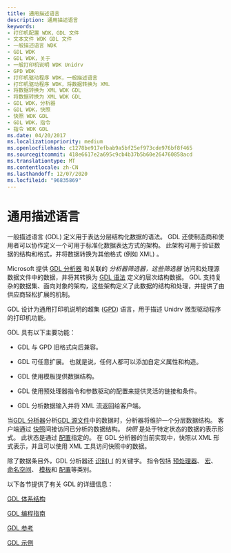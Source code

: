 ```yaml
---
title: 通用描述语言
description: 通用描述语言
keywords:
- 打印机配置 WDK，GDL 文件
- 文本文件 WDK GDL 文件
- 一般描述语言 WDK
- GDL WDK
- GDL WDK，关于
- 一般打印机说明 WDK Unidrv
- GPD WDK
- 打印机驱动程序 WDK，一般描述语言
- 打印机驱动程序 WDK，将数据转换为 XML
- 将数据转换为 XML WDK GDL
- 将数据转换为 XML WDK GDL
- GDL WDK，分析器
- GDL WDK，快照
- 快照 WDK GDL
- GDL WDK，指令
- 指令 WDK GDL
ms.date: 04/20/2017
ms.localizationpriority: medium
ms.openlocfilehash: c1278be917efbab9a5bf25ef973cde976bf8f465
ms.sourcegitcommit: 418e6617e2a695c9cb4b37b5b60e264760858acd
ms.translationtype: MT
ms.contentlocale: zh-CN
ms.lasthandoff: 12/07/2020
ms.locfileid: "96835869"
---
```

# <a name="generic-description-language"></a>通用描述语言


一般描述语言 (GDL) 定义用于表达分层结构化数据的语法。 GDL 还使制造商和使用者可以协作定义一个可用于标准化数据表达方式的架构。 此架构可用于验证数据的结构和格式，并将数据转换为其他格式 (例如 XML) 。

Microsoft 提供 [GDL 分析器](gdl-parser.md) 和关联的 *分析器筛选器，这些筛选器* 访问和处理源数据文件中的数据，并将其转换为 [GDL 语法](gdl-syntax.md) 定义的层次结构数据。 GDL 支持复杂的数据集、面向对象的架构，这些架构定义了此数据的结构和处理，并提供了由供应商轻松扩展的机制。

GDL 设计为通用打印机说明的超集 ([GPD](introduction-to-gpd-files.md)) 语言，用于描述 Unidrv 微型驱动程序的打印机功能。

GDL 具有以下主要功能：

-   GDL 与 GPD 旧格式向后兼容。

-   GDL 可任意扩展。 也就是说，任何人都可以添加自定义属性和构造。

-   GDL 使用模板提供数据结构。

-   GDL 使用预处理器指令和参数驱动的配置来提供灵活的链接和条件。

-   GDL 分析数据输入并将 XML 流返回给客户端。

当[GDL 分析器](gdl-parser.md)分析[GDL 源文件](gdl-source-files.md)中的数据时，分析器将维护一个分层数据结构。 客户端通过 [快照](gdl-snapshots.md)间接访问已分析的数据结构。 *快照* 是处于特定状态的数据的表示形式。 此状态是通过 [配置](gdl-configurations.md)指定的。 在 GDL 分析器的当前实现中，快照以 XML 形式表示，并且可以使用 XML 工具访问快照中的数据。

除了数据条目外，GDL 分析器还 [识别)  (](gdl-directives.md) 的关键字。 指令包括 [预处理器](gdl-source-file-preprocessor-directives.md)、 [宏](gdl-directives-for-macros.md)、 [命名空间](gdl-directives-for-namespaces.md)、 [模板](gdl-directives-for-templates.md)和 [配置](gdl-directives-for-configurations.md)等类别。

以下各节提供了有关 GDL 的详细信息：

[GDL 体系结构](gdl-architecture.md)

[GDL 编程指南](gdl-programming-guide.md)

[GDL 参考](gdl-reference.md)

[GDL 示例](gdl-examples.md)

 

 




